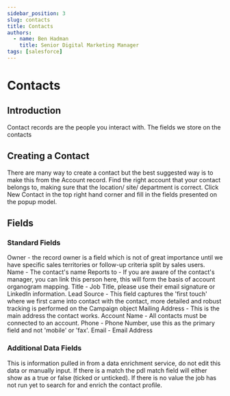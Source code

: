 ```yaml
---
sidebar_position: 3
slug: contacts
title: Contacts
authors:
  - name: Ben Hadman
    title: Senior Digital Marketing Manager
tags: [salesforce]
---
```


# Contacts

## Introduction

Contact records are the people you interact with. The fields we store on the contacts

## Creating a Contact

There are many way to create a contact but the best suggested way is to make this from the Account record. Find the right account that your contact belongs to, making sure that the location/ site/ department is correct. Click New Contact in the top right hand corner and fill in the fields presented on the popup model.

## Fields

### Standard Fields

Owner - the record owner is a field which is not of great importance until we have specific sales territories or follow-up criteria split by sales users.
Name - The contact's name
Reports to - If you are aware of the contact's manager, you can link this person here, this will form the basis of account organogram mapping.
Title - Job Title, please use their email signature or LinkedIn information.
Lead Source - This field captures the 'first touch' where we first came into contact with the contact, more detailed and robust tracking is performed on the Campaign object
Mailing Address - This is the main address the contact works.
Account Name - All contacts must be connected to an account.
Phone - Phone Number, use this as the primary field and not 'mobile' or 'fax'.
Email - Email Address

### Additional Data Fields

This is information pulled in from a data enrichment service, do not edit this data or manually input. If there is a match the pdl match field will either show as a true or false (ticked or unticked). If there is no value the job has not run yet to search for and enrich the contact profile.
